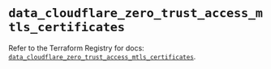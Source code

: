 # `data_cloudflare_zero_trust_access_mtls_certificates`

Refer to the Terraform Registry for docs: [`data_cloudflare_zero_trust_access_mtls_certificates`](https://registry.terraform.io/providers/cloudflare/cloudflare/5.11.0/docs/data-sources/zero_trust_access_mtls_certificates).
